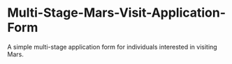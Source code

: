 # Multi-Stage-Mars-Visit-Application-Form
A simple multi-stage application form for individuals interested in visiting Mars.
